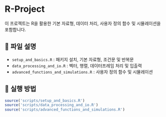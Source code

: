 # R-Project
이 프로젝트는 R을 활용한 기본 자료형, 데이터 처리, 사용자 정의 함수 및 시뮬레이션을 포함합니다.

## 📁 파일 설명
- `setup_and_basics.R` : 패키지 설치, 기본 자료형, 조건문 및 반복문
- `data_processing_and_io.R` : 벡터, 행렬, 데이터프레임 처리 및 입출력
- `advanced_functions_and_simulations.R` : 사용자 정의 함수 및 시뮬레이션

## 🚀 실행 방법
```R
source('scripts/setup_and_basics.R')
source('scripts/data_processing_and_io.R')
source('scripts/advanced_functions_and_simulations.R')
